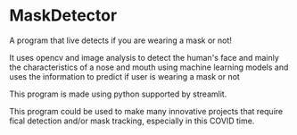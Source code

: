 # MaskDetector
A program that live detects if you are wearing a mask or not!

It uses opencv and image analysis to detect the human's face and mainly the characteristics of a nose and mouth using machine learning models and uses the information to predict if user is wearing a mask or not

This program is made using python supported by streamlit.

This program could be used to make many innovative projects that require fical detection and/or mask tracking, especially in this COVID time.
